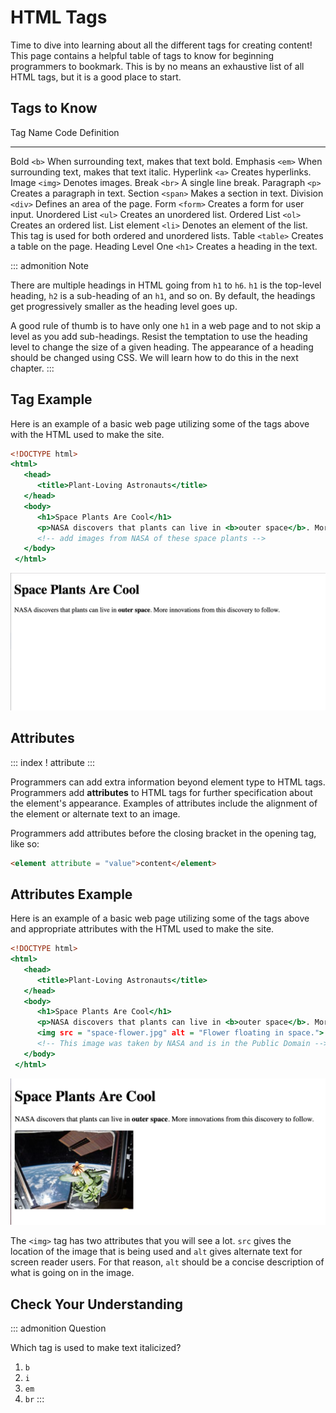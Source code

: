 # HTML Tags

Time to dive into learning about all the different tags for creating
content! This page contains a helpful table of tags to know for
beginning programmers to bookmark. This is by no means an exhaustive
list of all HTML tags, but it is a good place to start.

## Tags to Know

  Tag Name            Code        Definition
  ------------------- ----------- ----------------------------------------------------------------------------------------
  Bold                `<b>`       When surrounding text, makes that text bold.
  Emphasis            `<em>`      When surrounding text, makes that text italic.
  Hyperlink           `<a>`       Creates hyperlinks.
  Image               `<img>`     Denotes images.
  Break               `<br>`      A single line break.
  Paragraph           `<p>`       Creates a paragraph in text.
  Section             `<span>`    Makes a section in text.
  Division            `<div>`     Defines an area of the page.
  Form                `<form>`    Creates a form for user input.
  Unordered List      `<ul>`      Creates an unordered list.
  Ordered List        `<ol>`      Creates an ordered list.
  List element        `<li>`      Denotes an element of the list. This tag is used for both ordered and unordered lists.
  Table               `<table>`   Creates a table on the page.
  Heading Level One   `<h1>`      Creates a heading in the text.

::: admonition
Note

There are multiple headings in HTML going from `h1` to `h6`. `h1` is the
top-level heading, `h2` is a sub-heading of an `h1`, and so on. By
default, the headings get progressively smaller as the heading level
goes up.

A good rule of thumb is to have only one `h1` in a web page and to not
skip a level as you add sub-headings. Resist the temptation to use the
heading level to change the size of a given heading. The appearance of a
heading should be changed using CSS. We will learn how to do this in the
next chapter.
:::

## Tag Example

Here is an example of a basic web page utilizing some of the tags above
with the HTML used to make the site.

``` {.html linenos=""}
<!DOCTYPE html>
<html>
   <head>
      <title>Plant-Loving Astronauts</title>
   </head>
   <body>
      <h1>Space Plants Are Cool</h1>
      <p>NASA discovers that plants can live in <b>outer space</b>. More innovations from this discovery to follow.</p>
      <!-- add images from NASA of these space plants -->
   </body>
 </html>
```

![](figures/plant-loving-astronauts.png)

## Attributes

::: index
! attribute
:::

Programmers can add extra information beyond element type to HTML tags.
Programmers add **attributes** to HTML tags for further specification
about the element\'s appearance. Examples of attributes include the
alignment of the element or alternate text to an image.

Programmers add attributes before the closing bracket in the opening
tag, like so:

``` html
<element attribute = "value">content</element>
```

## Attributes Example

Here is an example of a basic web page utilizing some of the tags above
and appropriate attributes with the HTML used to make the site.

``` {.html linenos=""}
<!DOCTYPE html>
<html>
   <head>
      <title>Plant-Loving Astronauts</title>
   </head>
   <body>
      <h1>Space Plants Are Cool</h1>
      <p>NASA discovers that plants can live in <b>outer space</b>. More innovations from this discovery to follow.</p>
      <img src = "space-flower.jpg" alt = "Flower floating in space.">
      <!-- This image was taken by NASA and is in the Public Domain -->
   </body>
 </html>
```

![](figures/plant-loving-astronauts-2.png)

The `<img>` tag has two attributes that you will see a lot. `src` gives
the location of the image that is being used and `alt` gives alternate
text for screen reader users. For that reason, `alt` should be a concise
description of what is going on in the image.

## Check Your Understanding

::: admonition
Question

Which tag is used to make text italicized?

1.  `b`
2.  `i`
3.  `em`
4.  `br`
:::

